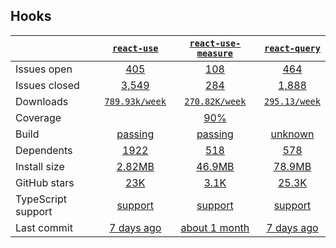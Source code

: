 ## Hooks
|   | [`react-use`][b0] | [`react-use-measure`][r0] | [`react-query`][n0] |
|---|:---:|:---:|:----:|
| Issues open           | [405][IO1] | [108][IO2] | [464][IO3] |
| Issues closed         | [3,549][IC1] | [284][IC2] | [1,888][IC3] |
| Downloads             | [`789.93k/week`][DL1] | [`270.82K/week`][DL2] | [`295.13/week`][DL3] |
| Coverage             |  | [90%][cover2] |  |
| Build                 | [passing][bd1] | [passing][bd2] | [unknown][bd3] |
| Dependents            | [1922][dep1] | [518][dep2] | [578][dep3] |
| Install size          | [2.82MB][IS1] | [46.9MB][IS2] | [78.9MB][IS3] |
| GitHub stars          | [23K][stars1] | [3.1K][stars2] | [25.3K][stars3] |
| TypeScript support    | [support][TS1] | [support][TS2] | [support][TS3] |
| Last commit           | [7 days ago][commits1] | [about 1 month][commits2] | [7 days ago][commits3] |

[b0]: https://github.com/streamich/react-use
[r0]: https://github.com/pmndrs/react-use-measure
[n0]: https://github.com/tannerlinsley/react-query

[IO1]: https://github.com/codemirror/CodeMirror/issues
[IO2]: https://github.com/securingsincity/react-ace/issues
[IO3]: https://github.com/microsoft/monaco-editor/issues
[IC1]: https://github.com/codemirror/CodeMirror/issues
[IC2]: https://github.com/securingsincity/react-ace/issues
[IC3]: https://github.com/microsoft/monaco-editor/issues

[DL1]: https://www.npmjs.com/package/codemirror
[DL2]: https://www.npmjs.com/package/react-ace
[DL3]: https://www.npmjs.com/package/monaco-editor

[cover2]: https://coveralls.io/github/securingsincity/react-ace

[bd1]: https://travis-ci.org/github/codemirror/CodeMirror
[bd2]: https://travis-ci.org/github/securingsincity/react-ace
[bd3]: https://travis-ci.org/github/microsoft/monaco-editor

[bug1]: https://github.com/react-grid-layout/react-grid-layout/issues
[bug2]: https://github.com/angular/flex-layout/issues?page=1&q=is%3Aissue+is%3Aopen
[bug3]: https://github.com/jbaysolutions/vue-grid-layout/issues

[dep1]: https://www.npmjs.com/package/codemirror
[dep2]: https://www.npmjs.com/package/react-ace
[dep3]: https://www.npmjs.com/package/monaco-editor

[IS1]: https://packagephobia.com/result?p=codemirror
[IS2]: https://packagephobia.com/result?p=react-ace
[IS3]: https://packagephobia.com/result?p=monaco-editor

[stars1]: https://github.com/codemirror/CodeMirror/stargazers
[stars2]: https://github.com/securingsincity/react-ace/stargazers
[stars3]: https://github.com/microsoft/monaco-editor/stargazers

[TS1]: https://www.npmjs.com/package/@types/codemirror
[TS2]: https://github.com/securingsincity/react-ace/search?l=typescript
[TS3]: https://github.com/microsoft/monaco-editor/search?l=typescript

[commits1]: https://github.com/codemirror/CodeMirror/commits
[commits2]: https://github.com/securingsincity/react-ace/commits
[commits3]: https://github.com/microsoft/monaco-editor/commits



